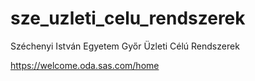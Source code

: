# sze_uzleti_celu_rendszerek
Széchenyi István Egyetem Győr Üzleti Célú Rendszerek

https://welcome.oda.sas.com/home
